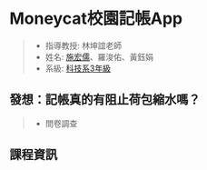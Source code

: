# Moneycat校園記帳App
>* 指導教授: 林坤誼老師
>* 姓名: [施宏儒](https://shihjonathan0302.github.io/Web/web1/)、羅浚佑、黃鈺娟
>* 系級: [科技系3年級](https://www.tahrd.ntnu.edu.tw)
## 發想：記帳真的有阻止荷包縮水嗎？
>* 問卷調查
## 課程資訊

